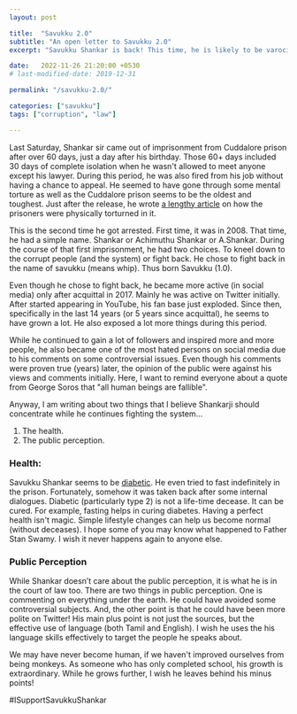 ```yaml
---
layout: post

title:  "Savukku 2.0"
subtitle: "An open letter to Savukku 2.0"
excerpt: "Savukku Shankar is back! This time, he is likely to be varocious than ever. Here are a couple of points that he might consider while he fights back!"

date:   2022-11-26 21:20:00 +0530
# last-modified-date: 2019-12-31

permalink: "/savukku-2.0/"

categories: ["savukku"]
tags: ["corruption", "law"]

---
```



Last Saturday, Shankar sir came out of imprisonment from Cuddalore prison after over 60 days, just a day after his birthday. Those 60+ days included 30 days of complete isolation when he wasn't allowed to meet anyone except his lawyer. During this period, he was also fired from his job without having a chance to appeal. He seemed to have gone through some mental torture as well as the Cuddalore prison seems to be the oldest and toughest. Just after the release, he wrote [a lengthy article](https://www.savukkuonline.com/21994/) on how the prisoners were physically torturned in it.

This is the second time he got arrested. First time, it was in 2008. That time, he had a simple name. Shankar or Achimuthu Shankar or A.Shankar. During the course of that first imprisonment, he had two choices. To kneel down to the corrupt people (and the system) or fight back. He chose to fight back in the name of savukku (means whip). Thus born Savukku (1.0).

Even though he chose to fight back, he became more active (in social media) only after acquittal in 2017. Mainly he was active on Twitter initially. After started appearing in YouTube, his fan base just exploded. Since then, specifically in the last 14 years (or 5 years since acquittal), he seems to have grown a lot. He also exposed a lot more things during this period.

While he continued to gain a lot of followers and inspired more and more people, he also became one of the most hated persons on social media due to his comments on some controversial issues. Even though his comments were proven true (years) later, the opinion of the public were against his views and comments initially. Here, I want to remind everyone about a quote from George Soros that "all human beings are fallible".

Anyway, I am writing about two things that I believe Shankarji should concentrate while he continues fighting the system…

1. The health.
2. The public perception.

### Health:

Savukku Shankar seems to be [diabetic](https://twitter.com/pravinsurg1/status/1576483210560929795). He even tried to fast indefinitely in the prison. Fortunately, somehow it was taken back after some internal dialogues. Diabetic (particularly type 2) is not a life-time decease. It can be cured. For example, fasting helps in curing diabetes. Having a perfect health isn't magic. Simple lifestyle changes can help us become normal (without deceases). I hope some of you may know what happened to Father Stan Swamy. I wish it never happens again to anyone else.

### Public Perception

While Shankar doesn’t care about the public perception, it is what he is in the court of law too. There are two things in public perception. One is commenting on everything under the earth. He could have avoided some controversial subjects. And, the other point is that he could have been more polite on Twitter! His main plus point is not just the sources, but the effective use of language (both Tamil and English). I wish he uses the his language skills effectively to target the people he speaks about.

We may have never become human, if we haven't improved ourselves from being monkeys. As someone who has only completed school, his growth is extraordinary. While he grows further, I wish he leaves behind his minus points!

\#ISupportSavukkuShankar
